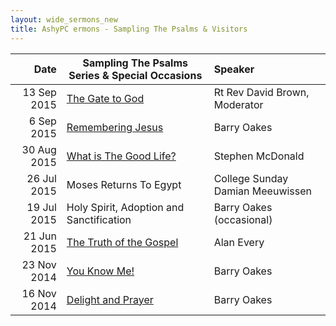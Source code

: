 ```yaml
---
layout: wide_sermons_new
title: AshyPC ermons - Sampling The Psalms & Visitors
---
```



Date|Sampling The Psalms Series & Special Occasions| Speaker
 -----:|---------------------|:--------------
 13 Sep 2015|[The Gate to God](https://www.dropbox.com/s/wxm3wa62c5t2jfh/2015.09.13%20-%20Rt%20Rev%20David%20Brown.mp3?raw=1)|Rt Rev David Brown, Moderator
  6 Sep 2015|[Remembering Jesus](https://www.dropbox.com/s/btatvoafgxwfam2/2015.09.06%20-%20Remembering%20Jesus%20-%20Lk%2022%4014-23.mp3?raw=1)|Barry Oakes
 30 Aug 2015|[What is The Good Life?](https://www.dropbox.com/s/2suiefzcs0yqtsx/2015.08.30%20-%20What%20Is%20the%20Good%20Life%20-%20SMcD.mp3?raw=1)|Stephen McDonald
 26 Jul 2015| Moses Returns To Egypt| College Sunday Damian Meeuwissen 
 19 Jul 2015| Holy Spirit, Adoption and Sanctification|Barry Oakes (occasional)
 21 Jun 2015|[The Truth of the Gospel](https://www.dropbox.com/s/r132ixbui1z26df/2015.06.21%20-%20Gal%202%4011-21.mp3?raw=1)|Alan Every
 23 Nov 2014|[You Know Me!](https://www.dropbox.com/s/yzpgaxdmv9e3dst/2014.11.23%20Ps%20139.mp3?raw=1)|Barry Oakes
 16 Nov 2014|[Delight and Prayer](https://www.dropbox.com/s/hohcv28o6acy8gp/2014.11.16_Ps_122.MP3?raw=1)|Barry Oakes
